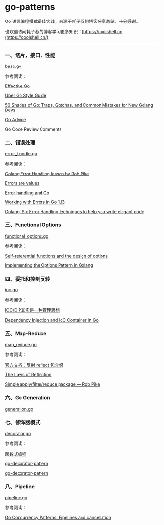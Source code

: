 # go-patterns
Go 语言编程模式最佳实践，来源于耗子叔的博客分享总结，十分感谢。

也欢迎访问耗子叔的博客学习更多知识：[https://coolshell.cn](https://coolshell.cn/)

***

### 一、切片，接口，性能

[base.go](https://github.com/roseduan/go-patterns/blob/main/base.go)

参考阅读：

[Effective Go](https://golang.org/doc/effective_go.html)

[Uber Go Style Guide](https://github.com/uber-go/guide/blob/master/style.md)

[50 Shades of Go: Traps, Gotchas, and Common Mistakes for New Golang Devs](http://devs.cloudimmunity.com/gotchas-and-common-mistakes-in-go-golang/)

[Go Advice](https://github.com/cristaloleg/go-advice)

[Go Code Review Comments](https://github.com/golang/go/wiki/CodeReviewComments)

### 二、错误处理

[error_handle.go](https://github.com/roseduan/go-patterns/blob/main/error_handle.go)

参考阅读：

[Golang Error Handling lesson by Rob Pike](http://jxck.hatenablog.com/entry/golang-error-handling-lesson-by-rob-pike)

[Errors are values](https://blog.golang.org/errors-are-values)

[Error handling and Go](https://blog.golang.org/error-handling-and-go)

[Working with Errors in Go 1.13](https://blog.golang.org/go1.13-errors)

[Golang: Six Error Handling techniques to help you write elegant code](https://medium.com/higher-order-functions/golang-six-error-handling-techniques-to-help-you-write-elegant-code-8e6363e6d2b)

### 三、Functional Options

[functional_options.go](https://github.com/roseduan/go-patterns/blob/main/functional_options.go)

参考阅读：

[Self-referential functions and the design of options](https://commandcenter.blogspot.com/2014/01/self-referential-functions-and-design.html)

[Implementing the Options Pattern in Golang](https://www.sohamkamani.com/golang/options-pattern/)

### 四、委托和控制反转

[ioc.go](https://github.com/roseduan/go-patterns/blob/main/ioc.go)

参考阅读：

[IOC/DIP其实是一种管理思想](https://coolshell.cn/articles/9949.html)

[Dependency Injection and IoC Container in Go](https://medium.com/@miladrahimi/dependency-injection-and-ioc-container-in-go-golang-928c5c416f28)

### 五、Map-Reduce

[map_reduce.go](https://github.com/roseduan/go-patterns/blob/main/map_reduce.go)

参考阅读：

[官方文档：反射 reflect 包介绍](https://golang.org/pkg/reflect/)

[The Laws of Reflection](https://blog.golang.org/laws-of-reflection)

[Simple apply/filter/reduce package — Rob Pike](https://github.com/robpike/filter)

### 六、Go Generation

[generation.go](https://github.com/roseduan/go-patterns/blob/main/generation.go)

### 七、修饰器模式

[decorator.go](https://github.com/roseduan/go-patterns/blob/main/decorator.go)

参考阅读：

[函数式编程](https://coolshell.cn/articles/10822.html)

[go-decorator-pattern](https://github.com/alex-leonhardt/go-decorator-pattern)

[go-decorator-pattern](https://github.com/alex-leonhardt/go-decorator-pattern)

### 八、Pipeline

[pipeline.go](https://github.com/roseduan/go-patterns/blob/main/pipeline.go)

参考阅读：

[Go Concurrency Patterns: Pipelines and cancellation](https://blog.golang.org/pipelines)

